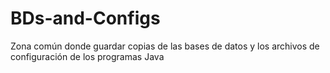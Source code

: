 # BDs-and-Configs
Zona común donde guardar copias de las bases de datos y los archivos de configuración de los programas Java
